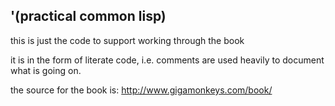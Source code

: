 ## '(practical common lisp)

this is just the code to support working through the book

it is in the form of literate code, i.e. comments are used heavily to 
document what is going on.

the source for the book is: http://www.gigamonkeys.com/book/

